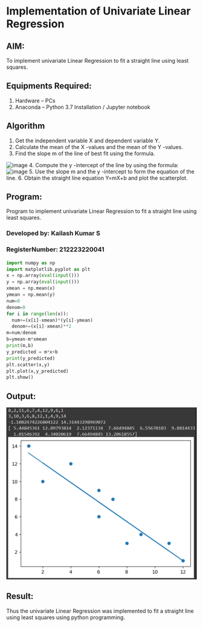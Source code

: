 # Implementation of Univariate Linear Regression
## AIM:
To implement univariate Linear Regression to fit a straight line using least squares.

## Equipments Required:
1. Hardware – PCs
2. Anaconda – Python 3.7 Installation / Jupyter notebook

## Algorithm
1. Get the independent variable X and dependent variable Y.
2. Calculate the mean of the X -values and the mean of the Y -values.
3. Find the slope m of the line of best fit using the formula. 
<img width="231" alt="image" src="https://user-images.githubusercontent.com/93026020/192078527-b3b5ee3e-992f-46c4-865b-3b7ce4ac54ad.png">
4. Compute the y -intercept of the line by using the formula:
<img width="148" alt="image" src="https://user-images.githubusercontent.com/93026020/192078545-79d70b90-7e9d-4b85-9f8b-9d7548a4c5a4.png">
5. Use the slope m and the y -intercept to form the equation of the line.
6. Obtain the straight line equation Y=mX+b and plot the scatterplot.

## Program:
Program to implement univariate Linear Regression to fit a straight line using least squares.
### Developed by: Kailash Kumar S
### RegisterNumber: 212223220041
```python
import numpy as np
import matplotlib.pyplot as plt
x = np.array(eval(input()))
y = np.array(eval(input()))
xmean = np.mean(x)
ymean = np.mean(y)
num=0
denom=0
for i in range(len(x)):
  num+=(x[i]-xmean)*(y[i]-ymean)
  denom+=(x[i]-xmean)**2
m=num/denom
b=ymean-m*xmean
print(m,b)
y_predicted = m*x+b
print(y_predicted)
plt.scatter(x,y)
plt.plot(x,y_predicted)
plt.show()
```

## Output:
![alt text](<Screenshot 2024-08-20 090238.png>)

## Result:
Thus the univariate Linear Regression was implemented to fit a straight line using least squares using python programming.
